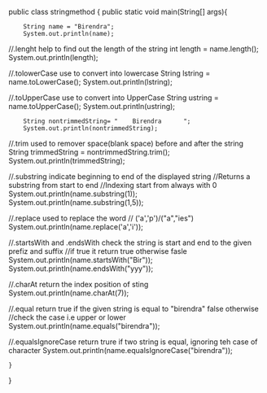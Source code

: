 public class stringmethod {
    public static void main(String[] args){

        String name = "Birendra";
        System.out.println(name);

//.lenght help to find out the length of the string
        int length = name.length();
        System.out.println(length);

//.tolowerCase use to convert into lowercase
        String lstring = name.toLowerCase();
        System.out.println(lstring);

//.toUpperCase use to convert into UpperCase
        String ustring = name.toUpperCase();
        System.out.println(ustring);

        String nontrimmedString= "    Birendra      ";
        System.out.println(nontrimmedString);

//.trim used to remover space(blank space) before and after the string 
        String trimmedString = nontrimmedString.trim();
        System.out.println(trimmedString);

//.substring indicate beginning to end of the displayed string
//Returns a substring from start to end
//Indexing start from always with 0
        System.out.println(name.substring(1));
        System.out.println(name.substring(1,5));

//.replace used to replace the word 
// ('a','p')/("a","ies")
        System.out.println(name.replace('a','i'));

//.startsWith and .endsWith check the string is start and end to the given prefiz and suffix 
//if true it return true otherwise fasle 
        System.out.println(name.startsWith("Bir"));
        System.out.println(name.endsWith("yyy"));

//.charAt return the index position of sting
        System.out.println(name.charAt(7));

//.equal return true if the given string is equal to "birendra" false otherwise  
//check the case i.e upper or lower
        System.out.println(name.equals("birendra"));
        
//.equalsIgnoreCase return trure if two string is equal, ignoring teh case of character
        System.out.println(name.equalsIgnoreCase("birendra"));

    }
}
